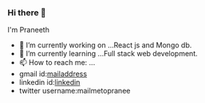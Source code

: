 ### Hi there 👋
I'm Praneeth
- 🔭 I’m currently working on ...React js and Mongo db.
- 🌱 I’m currently learning ...Full stack web development.
- 📫 How to reach me: ...
- gmail id:[mailaddress](mailmetopranee@gmail.com)
- linkedin id:[linkedin](linkedin.com/in/praneethkasamsetty)
- twitter username:mailmetopranee
